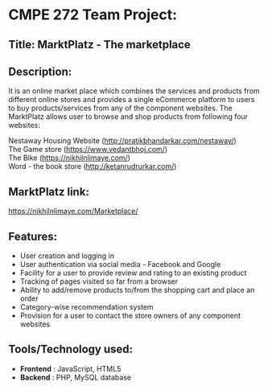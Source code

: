 # CMPE 272 Team Project:

## Title: MarktPlatz - The marketplace

## Description:
It is an online market place which combines the services and products from different online stores and provides a single eCommerce platform
to users to buy products/services from any of the component websites. The MarktPlatz allows user to browse and shop products from following
four websites:

Nestaway Housing Website (http://pratikbhandarkar.com/nestaway/) <br />
The Game store (https://www.vedantbhoj.com/) <br />
The Bike  (https://nikhilnlimaye.com/) <br />
Word - the book store (http://ketanrudrurkar.com/) <br />

## MarktPlatz link:
https://nikhilnlimaye.com/Marketplace/

## Features:
   - User creation and logging in
   - User authentication via social media - Facebook and Google
   - Facility for a user to provide review and rating to an existing product
   - Tracking of pages visited so far from a browser
   - Ability to add/remove products to/from the shopping cart and place an order
   - Category-wise recommendation system
   - Provision for a user to contact the store owners of any component websites

## Tools/Technology used:
   - **Frontend** : JavaScript, HTML5
   - **Backend**  : PHP, MySQL database

